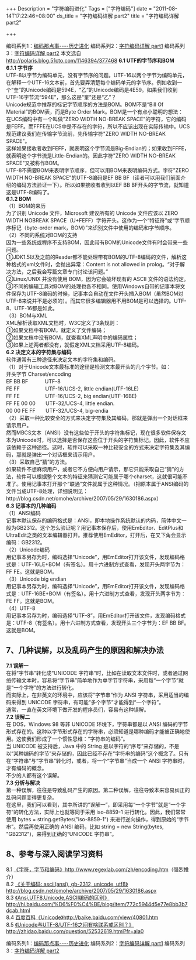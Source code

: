 +++
Description = "字符编码进化"
Tags = ["字符编码"]
date = "2011-08-14T17:22:46+08:00"
ds_title = "字符编码详解 part2"
title = "字符编码详解 part2"

+++
<div>
编码系列1：<a href="http://sqh.me/blog/?p=263">编码那点事----历史进化</a>
编码系列2：<a href="http://sqh.me/blog/?p=273">字符编码详解 part1</a>
编码系列3：<a href="http://sqh.me/blog/?p=275">字符编码详解 part2</a>
本文选自<a href="http://polaris.blog.51cto.com/1146394/377468">http://polaris.blog.51cto.com/1146394/377468</a>
<strong>
6.1 UTF的字节序和BOM</strong></div>
<div></div>
<div><strong>6.1.1 字节序</strong></div>
<div></div>
<div>UTF-8以字节为编码单元，没有字节序的问题。UTF-16以两个字节为编码单元，在解释一个UTF-16文本前，首先要弄清楚每个编码单元的字节序。例如收到一个“奎”的Unicode编码是594E，“乙”的Unicode编码是4E59。如果我们收到UTF-16字节流“594E”，那么这是“奎”还是“乙”？</div>
<div></div>
<div>Unicode规范中推荐的标记字节顺序的方法是BOM。BOM不是“Bill Of Material”的BOM表，而是Byte Order Mark。BOM是一个有点小聪明的想法：</div>
<div></div>
<div>在UCS编码中有一个叫做"ZERO WIDTH NO-BREAK SPACE"的字符，它的编码是FEFF。而FFFE在UCS中是不存在的字符，所以不应该出现在实际传输中。UCS规范建议我们在传输字节流前，先传输字符"ZERO WIDTH NO-BREAK SPACE"。</div>
<div></div>
<div>这样如果接收者收到FEFF，就表明这个字节流是Big-Endian的；如果收到FFFE，就表明这个字节流是Little-Endian的。因此字符"ZERO WIDTH NO-BREAK SPACE"又被称作BOM。</div>
<div></div>
<div>UTF-8不需要BOM来表明字节顺序，但可以用BOM来表明编码方式。字符"ZERO WIDTH NO-BREAK SPACE"的UTF-8编码是EF BB BF（读者可以用我们前面介绍的编码方法验证一下）。所以如果接收者收到以EF BB BF开头的字节流，就知道这是UTF-8编码了。</div>
<div></div>
<div><strong>6.1.2 BOM</strong></div>
<div></div>
<div>（1）BOM的来历</div>
<div></div>
<div>为了识别 Unicode 文件，Microsoft 建议所有的 Unicode 文件应该以 ZERO WIDTH NOBREAK SPACE（U+FEFF）字符开头。这作为一个“特征符”或“字节顺序标记（byte-order mark，BOM）”来识别文件中使用的编码和字节顺序。</div>
<div></div>
<div>（2）不同的系统对BOM的支持</div>
<div></div>
<div>因为一些系统或程序不支持BOM，因此带有BOM的Unicode文件有时会带来一些问题。</div>
<div></div>
<div>①JDK1.5以及之前的Reader都不能处理带有BOM的UTF-8编码的文件，解析这种格式的xml文件时，会抛出异常：Content is not allowed in prolog。“对于解决方法，之后我会写篇文章专门讨论该问题。”</div>
<div></div>
<div>②Linux/UNIX 并没有使用 BOM，因为它会破坏现有的 ASCII 文件的语法约定。</div>
<div></div>
<div>③不同的编辑工具对BOM的处理也各不相同。使用Windows自带的记事本将文件保存为UTF-8编码的时候，记事本会自动在文件开头插入BOM（虽然BOM对UTF-8来说并不是必须的）。而其它很多编辑器用不用BOM是可以选择的。UTF-8、UTF-16都是如此。</div>
<div></div>
<div>（3）BOM与XML</div>
<div></div>
<div>XML解析读取XML文档时，W3C定义了3条规则：</div>
<div></div>
<div>①如果文档中有BOM，就定义了文件编码；</div>
<div>②如果文档中没有BOM，就查看XML声明中的编码属性；</div>
<div>③如果上述两者都没有，就假定XML文档采用UTF-8编码。</div>
<div></div>
<div><strong>6.2 决定文本的字符集与编码</strong></div>
<div></div>
<div>软件通常有三种途径来决定文本的字符集和编码。</div>
<div></div>
<div>（1）对于Unicode文本最标准的途径是检测文本最开头的几个字节。如：</div>
<div></div>
<div>开头字节        Charset/encoding</div>
<div> EF BB BF　　　 UTF-8</div>
<div> FE FF　　　　　UTF-16/UCS-2, little endian(UTF-16LE)</div>
<div> FF FE　　　　　UTF-16/UCS-2, big endian(UTF-16BE)</div>
<div> FF FE 00 00　　UTF-32/UCS-4, little endian.</div>
<div> 00 00 FE FF　　UTF-32/UCS-4, big-endia</div>
<div></div>
<div>（2）采取一种比较安全的方式来决定字符集及其编码，那就是弹出一个对话框来请示用户。</div>
<div></div>
<div>然而MBCS文本（ANSI）没有这些位于开头的字符集标记，现在很多软件保存文本为Unicode时，可以选择是否保存这些位于开头的字符集标记。因此，软件不应该依赖于这种途径。这时，软件可以采取一种比较安全的方式来决定字符集及其编码，那就是弹出一个对话框来请示用户。</div>
<div></div>
<div>（3）采取自己“猜”的方法。</div>
<div></div>
<div>如果软件不想麻烦用户，或者它不方便向用户请示，那它只能采取自己“猜”的方法，软件可以根据整个文本的特征来猜测它可能属于哪个charset，这就很可能不准了。使用记事本打开那个“联通”文件就属于这种情况。（把原本属于ANSI编码的文件当成UTF-8处理，详细说明见：http://blog.csdn.net/omohe/archive/2007/05/29/1630186.aspx）</div>
<div></div>
<div><strong>6.3 记事本的几种编码</strong></div>
<div></div>
<div>（1）ANSI编码</div>
<div>记事本默认保存的编码格式是：ANSI，即本地操作系统默认的内码，简体中文一般为GB2312。这个怎么验证呢？用记事本保存后，使用EmEditor、EditPlus和UltraEdit之类的文本编辑器打开。推荐使用EmEditor，打开后，在又下角会显示编码：GB2312。</div>
<div></div>
<div>（2）Unicode编码</div>
<div>用记事本另存为时，编码选择“Unicode”，用EmEditor打开该文件，发现编码格式是：UTF-16LE+BOM（有签名）。用十六进制方式查看，发现开头两字节为：FF FE。这就是BOM。</div>
<div></div>
<div>（3）Unicode big endian</div>
<div>用记事本另存为时，编码选择“Unicode”，用EmEditor打开该文件，发现编码格式是：UTF-16BE+BOM（有签名）。用十六进制方式查看，发现开头两字节为：FE FF。这就是BOM。</div>
<div></div>
<div>（4）UTF-8</div>
<div>用记事本另存为时，编码选择“UTF-8”，用EmEditor打开该文件，发现编码格式是：UTF-8（有签名）。用十六进制方式查看，发现开头三个字节为：EF BB BF。这就是BOM。</div>
<h2>7、几种误解，以及乱码产生的原因和解决办法</h2>
<div><strong>7.1 误解一</strong></div>
<div></div>
<div>在将“字节串”转化成“UNICODE 字符串”时，比如在读取文本文件时，或者通过网络传输文本时，容易将“字节串”简单地作为单字节字符串，采用每“一个字节”就是“一个字符”的方法进行转化。</div>
<div></div>
<div>而实际上，在非英文的环境中，应该将“字节串”作为 ANSI 字符串，采用适当的编码来得到 UNICODE 字符串，有可能“多个字节”才能得到“一个字符”。</div>
<div></div>
<div>通常，一直在英文环境下做开发的程序员们，容易有这种误解。</div>
<div></div>
<div><strong>7.2 误解二</strong></div>
<div></div>
<div>在 DOS，Windows 98 等非 UNICODE 环境下，字符串都是以 ANSI 编码的字节形式存在的。这种以字节形式存在的字符串，必须知道是哪种编码才能被正确地使用。这使我们形成了一个惯性思维：“字符串的编码”。</div>
<div></div>
<div>当 UNICODE 被支持后，Java 中的 String 是以字符的“序号”来存储的，不是以“某种编码的字节”来存储的，因此已经不存在“字符串的编码”这个概念了。只有在“字符串”与“字节串”转化时，或者，将一个“字节串”当成一个 ANSI 字符串时，才有编码的概念。</div>
<div></div>
<div>不少的人都有这个误解。</div>
<div></div>
<div><strong>7.3 分析与解决</strong></div>
<div></div>
<div>第一种误解，往往是导致乱码产生的原因。第二种误解，往往导致本来容易纠正的乱码问题变得更复杂。</div>
<div></div>
<div>在这里，我们可以看到，其中所讲的“误解一”，即采用每“一个字节”就是“一个字符”的转化方法，实际上也就等同于采用 iso-8859-1 进行转化。因此，我们常常使用 bytes = string.getBytes("iso-8859-1") 来进行逆向操作，得到原始的“字节串”。然后再使用正确的 ANSI 编码，比如 string = new String(bytes, "GB2312")，来得到正确的“UNICODE 字符串”。</div>
<h2>8、参考与深入阅读学习资料</h2>
<div>8.1 <a href="http://www.regexlab.com/zh/encoding.htm" target="_blank">《字符，字节和编码》http://www.regexlab.com/zh/encoding.htm</a>（强烈推介）</div>
<div>8.2 <a href="http://blog.csdn.net/omohe/archive/2007/05/29/1630186.aspx" target="_blank">《关于编码: ascii(ansi), gb-2312, unicode, utf8》http://blog.csdn.net/omohe/archive/2007/05/29/1630186.aspx</a></div>
<div>8.3 <a href="http://hi.baidu.com/%D6%F0%C4%BE/blog/item/772c5944d5e77e8bb3b7dcab.html" target="_blank">《Ansi,UTF8,Unicode,ASCII编码的区别》http://hi.baidu.com/%D6%F0%C4%BE/blog/item/772c5944d5e77e8bb3b7dcab.html</a></div>
<div>8.4 <a href="http://baike.baidu.com/view/40801.htm" target="_blank">百度百科《Unicode》http://baike.baidu.com/view/40801.htm</a></div>
<div>8.5 <a href="http://zhidao.baidu.com/question/52532619.html?fr=ala0" target="_blank">《Unicode与UTF-8/UTF-16之间有啥联系或区别？》http://zhidao.baidu.com/question/52532619.html?fr=ala0</a></div>

编码系列1：<a href="http://sqh.me/blog/?p=263">编码那点事----历史进化</a>
编码系列2：<a href="http://sqh.me/blog/?p=273">字符编码详解 part1</a>
编码系列3：<a href="http://sqh.me/blog/?p=275">字符编码详解 part2</a>
